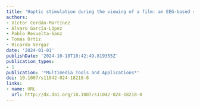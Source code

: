 ```yaml
---
title: 'Haptic stimulation during the viewing of a film: an EEG-based study'
authors:
- Víctor Cerdán-Martínez
- Álvaro García-López
- Pablo Revuelta-Sanz
- Tomás Ortiz
- Ricardo Vergaz
date: '2024-01-01'
publishDate: '2024-10-18T10:42:49.819355Z'
publication_types:
- 1
publication: '*Multimedia Tools and Applications*'
doi: 10.1007/s11042-024-18218-8
links:
- name: URL
  url: http://dx.doi.org/10.1007/s11042-024-18218-8
---
```

